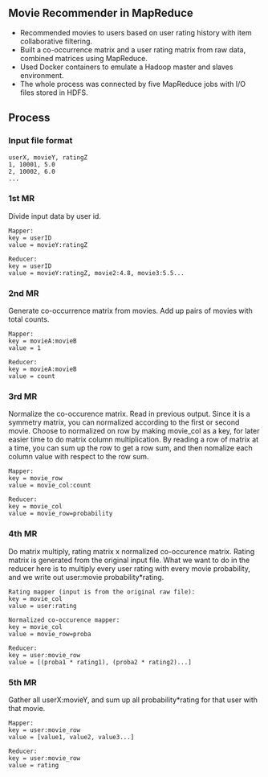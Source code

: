 ## Movie Recommender in MapReduce
- Recommended movies to users based on user rating history with item collaborative filtering.
- Built a co-occurrence matrix and a user rating matrix from raw data, combined matrices using MapReduce.
- Used Docker containers to emulate a Hadoop master and slaves environment.
- The whole process was connected by five MapReduce jobs with I/O files stored in HDFS.

## Process
### Input file format
```
userX, movieY, ratingZ
1, 10001, 5.0 
2, 10002, 6.0
...
```

### 1st MR
Divide input data by user id.
```
Mapper:
key = userID
value = movieY:ratingZ

Reducer: 
key = userID   
value = movieY:ratingZ, movie2:4.8, movie3:5.5...
```

### 2nd MR
Generate co-occurrence matrix from movies. Add up pairs of movies with total counts.
```
Mapper:
key = movieA:movieB
value = 1

Reducer: 
key = movieA:movieB
value = count
```

### 3rd MR
Normalize the co-occurence matrix. Read in previous output. Since it is a symmetry matrix, you can normalized according to the first or second movie. Choose to  normalized on row by making movie_col as a key, for later easier time to do matrix column multiplication. By reading a row of matrix at a time, you can sum up the row to get a row sum, and then nomalize each column value with respect to the row sum.
```
Mapper:
key = movie_row
value = movie_col:count

Reducer: 
key = movie_col    
value = movie_row=probability
```

### 4th MR
Do matrix multiply, rating matrix x normalized co-occurence matrix. Rating matrix is generated from the original input file. What we want to do in the reducer here is to multiply every user rating with every movie probability, and we write out user:movie probability*rating.
```
Rating mapper (input is from the original raw file): 
key = movie_col    
value = user:rating

Normalized co-occurence mapper:
key = movie_col    
value = movie_row=proba

Reducer: 
key = user:movie_row    
value = [(proba1 * rating1), (proba2 * rating2)...]
```

### 5th MR
Gather all userX:movieY, and sum up all probability*rating for that user with that movie.
```
Mapper: 
key = user:movie_row    
value = [value1, value2, value3...]

Reducer: 
key = user:movie_row    
value = rating
```

